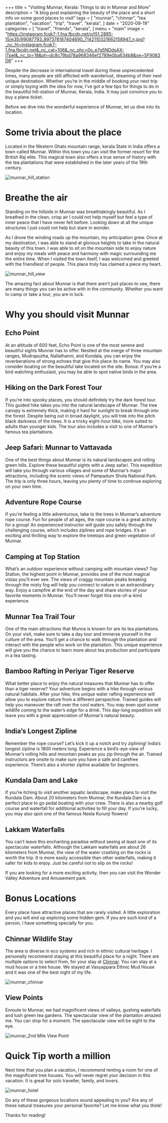 +++
title = "Visiting Munnar, Kerala: Things to do in Munnar and More"
description = "A blog  post explaining the beauty of the place and a short info on some good places to visit"
tags = [
    "munnar",
    "chinnar",
    "tea plantation",
    "vacation",
    "trip",
    "travel",
    "kerala",
]
date = "2020-09-19"
categories = [
    "travel",
    "friends",
    "kerala",
]
menu = "main"
image = "https://instagram.fcok7-1.fna.fbcdn.net/v/t51.2885-15/e35/99087793_897378187404690_7142110321662158947_n.jpg?_nc_ht=instagram.fcok7-1.fna.fbcdn.net&_nc_cat=106&_nc_ohc=0o_e7g5NDdsAX-lTpel&_nc_tp=18&oh=dc8c79bd78a968346ef2789e0ba634b8&oe=5F9083D6"
+++

Despite the decrease in international travel during these unprecedented times, many people are still afflicted with wanderlust, dreaming of their next unique destination. Whether you’re in the middle of booking your next trip or simply toying with the idea for now, I’ve got a few tips for things to do in the beautiful hill-station of Munnar, Kerala, India. It may just convince you to buy a plane ticket.

Before we dive into the wonderful experience of Munnar, let us dive into its location.

# Some trivia about the place
Located in the Western Ghats mountain range, kerala State in India offers a town called Munnar. Within this town you can visit the former resort for the British Raj elite. This magical town also offers a true sense of history with the tea plantations that were established in the later years of the 19th century.

![munnar_hill_station](https://instagram.fcok7-1.fna.fbcdn.net/v/t51.2885-15/e35/99087793_897378187404690_7142110321662158947_n.jpg?_nc_ht=instagram.fcok7-1.fna.fbcdn.net&_nc_cat=106&_nc_ohc=0o_e7g5NDdsAX-lTpel&_nc_tp=18&oh=dc8c79bd78a968346ef2789e0ba634b8&oe=5F9083D6 "Munnar")

# Breathe the air
Standing on the hillside in Munnar was breathtakingly beautiful. As I breathed in the clean, crisp air I could not help myself but feel a type of inner peace that I have never felt before. Looking down at all the unique structures I just could not help but stare in wonder.

As I drove the winding roads up the mountain, my anticipation grew. Once at my destination, I was able to stand at glorious heights to take in the natural beauty of this town. I was able to sit on the mountain side to enjoy nature and enjoy my meals with peace and harmony with magic surrounding me the entire time. When I visited the town itself, I was welcomed and greeted with the friendliest of people. This place truly has claimed a piece my heart.

![munnar_hill_view](https://lh3.googleusercontent.com/NbFahBq14kMJNCojoetAq-BZQZwAHTg0nFXen25YxNZ8lGBPoapEFW_X-FU4WBgDyaNjlBvJICqHSauUgopv68ibcWc8orX1MuSnsv7IpDr9anC8JIGCO4qoWEwr-0b9WFv0d8bM7f1RAZgP_vooA4n0SgANwMZfzyRXLE3LOMZO7IU1cwRuZCFjB-Tal7PA01Wlg4QNr82qlstzFvqRBlq-CGWiYHXCn7vJTpyztQHQu_Lot8SefC_ViyPPMihQhmYas9CxnpsO-GPo6c7y5s7FVqqRPccgjaWXHnACplYdZ9iAR5hxWiXE3wg8ACj59guu-Fj5TcafLK2ZGDp87Qn8Fa7XegEdwsoghHGGB2lXQwV32K0TA68-yRvor_ZlSPzmxa3ND5oXRBIVpnhpB4-P_r6QVilAcdjGaM6WCH971EsXkQeYZzVGxQSun_JuH1464sswiysPaTUj_MoQGVYTW7XGJdKelPxgPqL1lflGxZXepH6uhIaqV1Y64yAzOJh7RGZxQ-GF4H2-eHkBI6VSIneZpDlkH8cpRISO_RE5EpfI3QvwpfG7VJl4Y8mx3gV0TjaiA37mx8vVwKSt5BskOfnbbhDCMUR3afdaQmX4W5KFElmKH-k-JfDWiWRFWKopQ5bPVDWQ293t8uakZo-s_rn5fB4BVUYN26NgbbC0Xlu8uIcSbHAx3aegeQ5VjMeEm1ARk1ALmoAfgDMXDnAbuhX5ZSP5GkgUOpblWG9oFx4_Mnq2ZdE=w1246-h464-no?authuser=0)

The amazing fact about Munnar is that there aren’t just places to see, there are many things you can be active with in the community. Whether you want to camp or take a tour, you are in luck.

# Why you should visit Munnar
## Echo Point

At an altitude of 600 feet, Echo Point is one of the most serene and beautiful sights Munnar has to offer. Nestled at the merge of three mountain ranges, Mudrapuzha, Nallathanni, and Kundala,  you can enjoy the reverberations of strong echoes that give this place its name. You may also consider boating on the beautiful lake located on the site. Bonus: if you’re a bird watching enthusiast, you may be able to spot native birds in the area.

## Hiking on the Dark Forest Tour

If you’re into spooky places, you should definitely try the dark forest tour. This guided hike takes you into the natural landscape of Munnar. The tree canopy is extremely thick, making it hard for sunlight to break through into the forest. Despite being out in broad daylight, you will trek into the pitch black darkness of the trees. It is a tricky eight-hour hike, more suited to adults than younger kids. The tour also includes a visit to one of Munnar’s famous tea plantations.

## Jeep Safari: Munnar to Vattavada

One of the best things about Munnar is its natural landscapes and rolling green hills. Explore these beautiful sights with a Jeep safari. This expedition will take you through various villages and some of Munnar’s major attractions, including the scenic views of Pampadum Shola National Park. The trip is only three hours, leaving you plenty of time to continue exploring on your own time.

## Adventure Rope Course

If you’re feeling a little adventurous, take to the trees in Munnar’s adventure rope course. Fun for people of all ages, the rope course is a great activity for a group! An experienced instructor will guide you safely through the challenging course, which includes ziplines and rope bridges. It’s an exciting and thrilling way to explore the treetops and green vegetation of Munnar.

## Camping at Top Station

What’s an outdoor experience without camping with mountain views? Top Station, the highest point in Munnar,  provides one of the most magical vistas you’ll ever see. The views of craggy mountain peaks breaking through the misty fog will help you connect to nature in an extraordinary way. Enjoy a campfire at the end of the day and share stories of your favorite moments in Munnar. You’ll never forget this one-of-a-kind experience.

## Munnar Tea Trail Tour

One of the main attractions that Munna is known for are its tea plantations. On your visit, make sure to take a day tour and immerse yourself in the culture of the area. You’ll get a chance to walk through the plantation and interact with the people who work on the plantation. This unique experience will give you the chance to learn more about tea production and participate in a tea tasting.

## Bamboo Rafting in Periyar Tiger Reserve  

What better place to enjoy the natural treasures that Munnar has to offer than a tiger reserve? Your adventure begins with a hike through various natural habitats. After your hike, this unique water rafting experience will allow you to explore nature from a different perspective. Trained guides will help you maneuver the raft over the cool waters. You may even spot some wildlife coming to the water’s edge for a drink. This day-long expedition will leave you with a great appreciation of Munnar’s natural beauty.

## India’s Longest Zipline

Remember the rope course? Let’s kick it up a notch and try ziplining! India’s longest zipline is 1800 meters long. Experience a bird’s-eye view of Munnar’s rolling hills and mountain peaks as you zip through the air. Trained instructors are onsite to make sure you have a safe and carefree experience. There’s also a shorter zipline available for beginners.

## Kundala Dam and Lake

If you’re itching to visit another aquatic landscape, make plans to visit the Kundala Dam. About 20 kilometers from Munnar, the Kundala Dam is a perfect place to go pedal boating with your crew. There is also a nearby golf course and waterfall for additional activities to fill your day. If you’re lucky, you may also spot one of the famous Neela Kurunji flowers!

## Lakkam Waterfalls

You can’t leave this enchanting paradise without seeing at least one of its spectacular waterfalls. Although the Lakkam waterfalls are about 26 kilometers from Munnar, the view of the water crashing on the rocks is worth the trip. It is more easily accessible than other waterfalls, making it safer for kids to enjoy. Just be careful not to slip on the rocks!

If you are looking for a more exciting activity, then you can visit the Wonder Valley Adventure and Amusement park.


# Bonus Locations
Every place have attractive places that are rarely visited. A little exploration and you will end up
exploring some hidden gem. If you are such kind of a person, I have something specially for you.

## Chinnar  Wildlife Stay
The area is diverse in eco systems and rich in ethnic cultural heritage. I personally recommend staying at this beautiful place for a night. There are multiple options to select from, for your stay at [Chinnar](https://chinnar.org/). You can stay at a mud house or a tree house. We stayed at Vasyappara Ethnic Mud House and it was one of the best night of my life.

![munnar_chinnar](https://lh3.googleusercontent.com/rxGAMwymyKKk6DyZZXskhWvZ76xWu5g6oIJeLoRqNyN8eBk68NZT8pf1uVbHkRa2mM5SEePr54gDGWWjKUNcQAQS7Slqi-b_EkjR-oFN8rR_9ch4_d7uIu5MY5MqNwfbHXeoAtJkw70=w672-h504-no "Chinnar")

## View Points
Enroute to Munnar, we had magnificent views of valleys, gushing waterfalls and lush green tea gardens. The spectacular view of the plantation amazed me. You can stop for a moment. The spectacular view will be sight to the eye.

![munnar_2nd Mile View Point](https://lh3.googleusercontent.com/UtQbrSVkIG31JOkdCt9lvQAzl9mxa_uRPZpIQRI-ULmn96MnUD1rvTcIl87cUr3Dz4NKShCgnWZzFdfNC19tYc2_5GX_VlRoKmyNJMek2kXstVXDoJxdLUKbtCzMGT3x6FUUKbBU3xveccH9ALsyM4EQAM5GYAqnop8Nb_OC4t57V8EyvCD7h-dNyHIMoNsa_XcKudD4VtmGeL-NGDR3-QV0qS-P0mav43fPytJkvvuZdUtDSmS-fSGDGhU4ejV5NMRo-Ee9YJweSMmMxbz13l5K_OMOEoLyFJHGPZI3Zg1Too0QYRaHciHI0vZ-Yu2aOWNlOnRKkAbZirihPMOrCrzFeXw5Jx6xDWCiWRBz8C23CmkouJh0WGN7-giiRJjC0PDdH4-k9HNOFQudJe49YGqo30fWbRxudmv-m0hr26mas_L1Gb8ch3KGYr7cuRhg8xPT1ILghPv0eSyL6L5KoNvARTfKztMs6BTLe5wGboJRgIlPJH10wpdd07ZZSNfgm15JF2ZN6c9jAYN1hb9mL8FGScri2Gl2gdppQL-fAcf5t_HQlrdNbcKtMIn6978z-mWRERul844QiO6tu_pUaOtEKgcq2Gg73HiHeCqcP4M2qeAcYhT3zIPTzWIPkkzDETF0NZyEaAgWa-OxMbSZ7btNgBzbyRZNUZ108M8Rh93OB2-e-UIN_4Cp-_D63h8OCPfggB-Cf75Qo51uTsT2Yag84uV3XQjFX0mZovxDBLehEhatPHMTyuA=w672-h504-no?authuser=0 "Echo Point")

# Quick Tip worth a million
Next time that you plan a vacation, I recommend renting a room for one of the magnificent tree houses. You will never regret your decision in this vacation. It is great for solo traveller, family, and lovers.

![munnar_hotel](https://lh3.googleusercontent.com/TCN0G71f0Vj9bIgWQwG9sCP6yfP7GefEaS1bJQTAiy9PBozcppygVmwtj_LDu-QFG4nn82YBQ0vPJRIzkQ2PX2yKmVNdvDe-1e3tqaMyoGDHzrNQXc7m373kY6x5qKhlx8Ya1CBNzm0g5eo8IYZ_eTnl9eBMh4_bK4EKQkKFodKOkA6cgVCeAm-x8XCXyJdiEOv7g2P4dDEmUJH79Pl3BpNDsB36UjZiQMfo7g66EFoAamMAcYQSUW-Nl8U6zmrY2SDaaEVoHY1DSBFz2rXjVEHVyOC6QTl0brF44HBympg1q3uPBbN3DaUbLRoBpiooC-WuA9hhksIuXzlwIUtBWVPS3Y8y9EiYmajaxa6rXHN0AoaoIrZYUHyLypOBNND8T3odj6y2UtBW0Q3ZY-05Cdypou-kCpkxPEC40Sx2IgLap7l3ceoY2nu8U0ifQwDeVPMSSpuBaCy1KCy0FQMigW1vIPpfXLcy28ysY10_kPpckw5CMedC21AWstvgfGXeNXN3HVefaLNTLyXTQslbqugT0xi82NsVVa37fu_9Iozbmi2W-Eg9dIh4FKL0ukCQsAPKgNLR_1L2qH_dU7rpiFL6IJN7-E0ZHwwmhBQ6sHuqHMltIgsl1UebFMU0AV88CMBiZwtYpqb--kFtHo6lO5VPM31oKanNlgasWcXv4_6a1_c-c5ZZI5OhnLh-69gnCYaSgdjUt6bvsTo9BEOb9ZyhA_ZeOFOBxOOL17JLlN6XfHKkofx-bwg=w1246-h341-no?authuser=0 "Hotel")

Do any of these gorgeous locations sound appealing to you? Are any of these natural treasures your personal favorite? Let me know what you think!

Thanks for reading!
